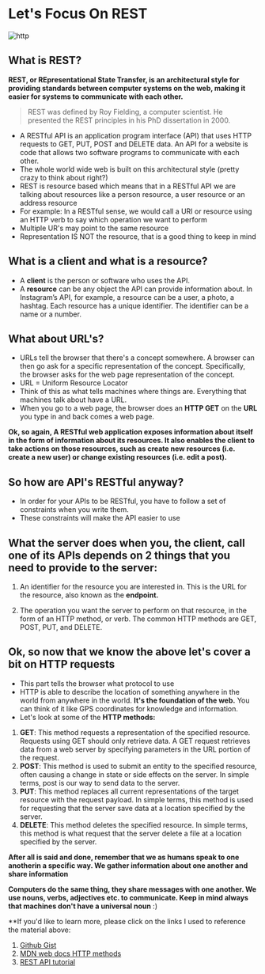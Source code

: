 # Let's Focus On REST

![http](https://upload.wikimedia.org/wikipedia/commons/thumb/8/83/Internet1.svg/2000px-Internet1.svg.png)

## What is REST?
**REST, or REpresentational State Transfer, is an architectural style for providing standards between computer systems on the web, making it easier for systems to communicate with each other.**
>REST was defined by Roy Fielding, a computer scientist. He presented the REST principles in his PhD dissertation in 2000.
>
* A RESTful API is an application program interface (API) that uses HTTP requests to GET, PUT, POST and DELETE data. An API for a website is code that allows two software programs to communicate with each other.
* The whole world wide web is built on this architectural style (pretty crazy to think about right?)
* REST is resource based which means that in a RESTful API we are talking about resources like a person resource, a user resource or an address resource
* For example: In a RESTful sense, we would call a URI or resource using an HTTP verb to say which operation we want to perform
* Multiple UR's may point to the same resource
* Representation IS NOT the resource, that is a good thing to keep in mind

## What is a client and what is a resource? 
* A **client** is the person or software who uses the API.
* A **resource** can be any object the API can provide information about. In Instagram’s API, for example, a resource can be a user, a photo, a hashtag. Each resource has a unique identifier. The identifier can be a name or a number.

## What about URL's?
* URLs tell the browser that there's a concept somewhere. A browser can then go ask for a specific representation of the concept. Specifically, the browser asks for the web page representation of the concept.
* URL = Uniform Resource Locator
* Think of this as what tells machines where things are. Everything that machines talk about have a URL.
* When you go to a web page, the browser does an **HTTP GET** on the **URL** you type in and back comes a web page.

**Ok, so again, A RESTful web application exposes information about itself in the form of information about its resources. It also enables the client to take actions on those resources, such as create new resources (i.e. create a new user) or change existing resources (i.e. edit a post).**

## So how are API's RESTful anyway?
* In order for your APIs to be RESTful, you have to follow a set of constraints when you write them. 
* These constraints will make the API easier to use

## What the server does when you, the client, call one of its APIs depends on 2 things that you need to provide to the server:
1. An identifier for the resource you are interested in. This is the URL for the resource, also known as the **endpoint.** 

2. The operation you want the server to perform on that resource, in the form of an HTTP method, or verb. The common HTTP methods are GET, POST, PUT, and DELETE.

## Ok, so now that we know the above let's cover a bit on HTTP requests
* This part tells the browser what protocol to use 
* HTTP is able to describe the location of something anywhere in the world from anywhere in the world. **It's the foundation of the web.** You can think of it like GPS coordinates for knowledge and information.
* Let's look at some of the **HTTP methods:**
1. **GET**: This method requests a representation of the specified resource. Requests using GET should only retrieve data. A GET request retrieves data from a web server by specifying parameters in the URL portion of the request.
1. **POST**: This method is used to submit an entity to the specified resource, often causing a change in state or side effects on the server. In simple terms, post is our way to send data to the server.
1. **PUT**: This method replaces all current representations of the target resource with the request payload. In simple terms, this method is used for requesting that the server save data at a location specified by the server.
1. **DELETE**: This method deletes the specified resource. In simple terms, this method is what request that the server delete a file at a location specified by the server.

**After all is said and done, remember that we as humans speak to one anotherin a specific way. We gather information about one another and share information**

**Computers do the same thing, they share messages with one another. We use nouns, verbs, adjectives etc. to communicate. Keep in mind always that machines don't have a universal noun** :)

**If you'd like to learn more, please click on the links I used to reference the material above:
1. [Github Gist](https://gist.github.com/brookr/5977550)
1. [MDN web docs HTTP methods](https://developer.mozilla.org/en-US/docs/Web/HTTP/Methods)
1. [REST API tutorial](https://www.restapitutorial.com/lessons/whatisrest.html)
